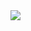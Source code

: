 <img src="https://capsule-render.vercel.app/api?type=wave&color=auto&height=300&section=header&text=Yejin%20Han's%20Github&fontSize=90" />

<!--
**Yejin-Han/Yejin-Han** is a ✨ _special_ ✨ repository because its `README.md` (this file) appears on your GitHub profile.

Here are some ideas to get you started:

- 🔭 I’m currently working on ...
- 🌱 I’m currently learning ...
- 👯 I’m looking to collaborate on ...
- 🤔 I’m looking for help with ...
- 💬 Ask me about ...
- 📫 How to reach me: ...
- 😄 Pronouns: ...
- ⚡ Fun fact: ...
-->
